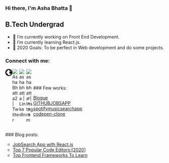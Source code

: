 ### Hi there, I'm Asha Bhatta 👋

## B.Tech Undergrad
- 🔭 I’m currently working on Front End Development.
- 🌱 I’m currently learning React.js.
- 🥅 2020 Goals: To be perfect in Web development and  do some projects.

### Connect with me:

[<img align="left" alt="ashabhatta.tk" width="22px" src="https://raw.githubusercontent.com/iconic/open-iconic/master/svg/globe.svg" />][website]
[<img align="left" alt="AshaBhatta2 | Twitter" width="22px" src="https://cdn.jsdelivr.net/npm/simple-icons@v3/icons/twitter.svg" />][twitter]
[<img align="left" alt="ashabhatta | LinkedIn" width="22px" src="https://cdn.jsdelivr.net/npm/simple-icons@v3/icons/linkedin.svg" />][linkedin]
[<img align="left" alt="ashabhatta | Instagram" width="22px" src="https://cdn.jsdelivr.net/npm/simple-icons@v3/icons/instagram.svg" />][instagram]

<br />
<br />
<br />
### Few works:

<ul style="list-style-type:circle;">
 <li><a href="https://blogue.tech" target="_blank">Blogue</a></li>
 <li><a href="https://githubjobsearchapp.netlify.app/" target="_blank">GITHUBJOBSAPP</a></li>
 <li><a href="https://spotifymusicsearch.netlify.app/" target="_blank">spotifymusicsearchapp</a></li>
<li><a href="https://codepencloned.netlify.app/" target="_blank">codepen-clone</a></li>
 </ul>
<br />
<br >
### Blog posts:

<ul style="list-style-type:circle;">
 <li><a href="https://blogue.tech/blogs/jobsearch-app-with-react.js" target="_blank">JobSearch App with React.js
</a></li>
 <li><a href="https://blogue.tech/blogs/top-7-popular-code-editors:2020" target="_blank">Top 7 Popular Code Editors:[2020]
</a></li>
 <li><a href="https://blogue.tech/blogs/top-frontend-frameworks-to-learn" target="_blank">Top Frontend Frameworks To Learn
</a></li>
 </ul>
<br />

[website]: https://ashabhatta.tk/
[twitter]: https://twitter.com/AshaBhatta2
[instagram]: https://instagram.com/ashabhatta/
[linkedin]: https://linkedin.com/in/ashabhatta
